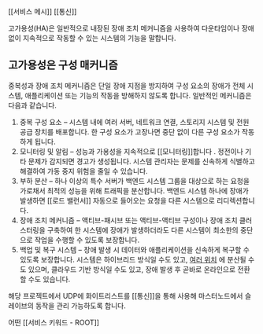 [[서비스 메시]]
[[통신]]

고가용성(HA)은 일반적으로 내장된 장애 조치 메커니즘을 사용하여 다운타임이나 장애 없이 지속적으로 작동할 수 있는 시스템의 기능을 말합니다.

## 고가용성은 구성 매커니즘

중복성과 장애 조치 메커니즘은 단일 장애 지점을 방지하여 구성 요소의 장애가 전체 시스템, 애플리케이션 또는 기능의 작동을 방해하지 않도록 합니다. 일반적인 메커니즘은 다음과 같습니다.

1. 중복 구성 요소 – 시스템 내에 여러 서버, 네트워크 연결, 스토리지 시스템 및 전원 공급 장치를 배포합니다. 한 구성 요소가 고장나면 중단 없이 다른 구성 요소가 작동하게 됩니다.
2. 모니터링 및 알림 – 성능과 가용성을 지속적으로 [[모니터링]]합니다 . 정전이나 기타 문제가 감지되면 경고가 생성됩니다. 시스템 관리자는 문제를 신속하게 식별하고 해결하여 가동 중지 위험을 줄일 수 있습니다.
3. 부하 분산 – 하나 이상의 특수 서버가 백엔드 시스템 그룹을 대상으로 하는 요청을 가로채서 최적의 성능을 위해 트래픽을 분산합니다. 백엔드 시스템 하나에 장애가 발생하면 [[로드 밸런서]] 자동으로 들어오는 요청을 다른 시스템으로 리디렉션합니다.
4. 장애 조치 메커니즘 – 액티브-패시브 또는 액티브-액티브 구성이나 장애 조치 클러스터링을 구축하여 한 시스템에 장애가 발생하더라도 다른 시스템이 최소한의 중단으로 작업을 수행할 수 있도록 보장합니다.
5. 백업 및 복구 시스템 – 장애 발생 시 데이터와 애플리케이션을 신속하게 복구할 수 있도록 보장합니다. 시스템은 하이브리드 방식일 수도 있고, [여러 위치](https://www.nginx.com/blog/tutorial-high-availability-for-api-gateways-in-multi-cloud-and-hybrid-environments/) 에 분산될 수도 있으며, 클라우드 기반 방식일 수도 있고, 장애 발생 후 곧바로 온라인으로 전환할 수도 있습니다.



해당 프로젝트에서
UDP에 화이트리스트를 [[통신]]을 통해 사용해 마스터노드에서 슬레이브의 동작을 관리 가능하도록 합니다.

어떤 [[서비스 키워드 - ROOT]]
